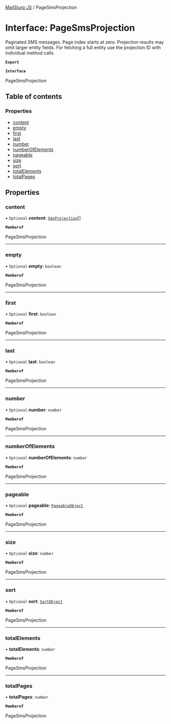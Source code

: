 [MailSlurp JS](../README.md) / PageSmsProjection

# Interface: PageSmsProjection

Paginated SMS messages. Page index starts at zero. Projection results may omit larger entity fields. For fetching a full entity use the projection ID with individual method calls.

**`Export`**

**`Interface`**

PageSmsProjection

## Table of contents

### Properties

- [content](PageSmsProjection.md#content)
- [empty](PageSmsProjection.md#empty)
- [first](PageSmsProjection.md#first)
- [last](PageSmsProjection.md#last)
- [number](PageSmsProjection.md#number)
- [numberOfElements](PageSmsProjection.md#numberofelements)
- [pageable](PageSmsProjection.md#pageable)
- [size](PageSmsProjection.md#size)
- [sort](PageSmsProjection.md#sort)
- [totalElements](PageSmsProjection.md#totalelements)
- [totalPages](PageSmsProjection.md#totalpages)

## Properties

### content

• `Optional` **content**: [`SmsProjection`](SmsProjection.md)[]

**`Memberof`**

PageSmsProjection

___

### empty

• `Optional` **empty**: `boolean`

**`Memberof`**

PageSmsProjection

___

### first

• `Optional` **first**: `boolean`

**`Memberof`**

PageSmsProjection

___

### last

• `Optional` **last**: `boolean`

**`Memberof`**

PageSmsProjection

___

### number

• `Optional` **number**: `number`

**`Memberof`**

PageSmsProjection

___

### numberOfElements

• `Optional` **numberOfElements**: `number`

**`Memberof`**

PageSmsProjection

___

### pageable

• `Optional` **pageable**: [`PageableObject`](PageableObject.md)

**`Memberof`**

PageSmsProjection

___

### size

• `Optional` **size**: `number`

**`Memberof`**

PageSmsProjection

___

### sort

• `Optional` **sort**: [`SortObject`](SortObject.md)

**`Memberof`**

PageSmsProjection

___

### totalElements

• **totalElements**: `number`

**`Memberof`**

PageSmsProjection

___

### totalPages

• **totalPages**: `number`

**`Memberof`**

PageSmsProjection
